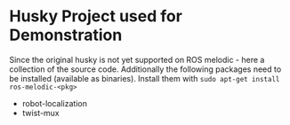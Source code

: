 # Husky Project used for Demonstration

Since the original husky is not yet supported on ROS melodic - here a collection of the source code.
Additionally the following packages need to be installed (available as binaries).
Install them with
```sudo apt-get install ros-melodic-<pkg>```
- robot-localization
- twist-mux
